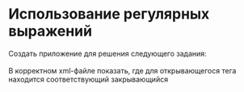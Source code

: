 <h1>Использование регулярных выражений</h1>
Создать приложение для решения следующего задания:
<br><br>
В корректном xml-файле показать, где для открывающегося тега находится соответствующий закрывающийся